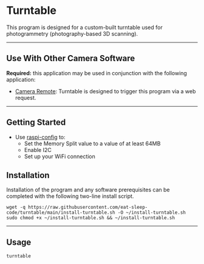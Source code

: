 # Turntable

This program is designed for a custom-built turntable used for photogrammetry (photography-based 3D scanning).


---
## Use With Other Camera Software

**Required:** this application may be used in conjunction with the following application:
   - [Camera Remote](https://github.com/eat-sleep-code/camera.remote): Turntable is designed to trigger this program via a web request.


---
## Getting Started

- Use [raspi-config](https://www.raspberrypi.org/documentation/configuration/raspi-config.md) to:
  - Set the Memory Split value to a value of at least 64MB
  - Enable I2C
  - Set up your WiFi connection


## Installation

Installation of the program and any software prerequisites can be completed with the following two-line install script.

```
wget -q https://raw.githubusercontent.com/eat-sleep-code/turntable/main/install-turntable.sh -O ~/install-turntable.sh
sudo chmod +x ~/install-turntable.sh && ~/install-turntable.sh
```

---

## Usage
```
turntable
```